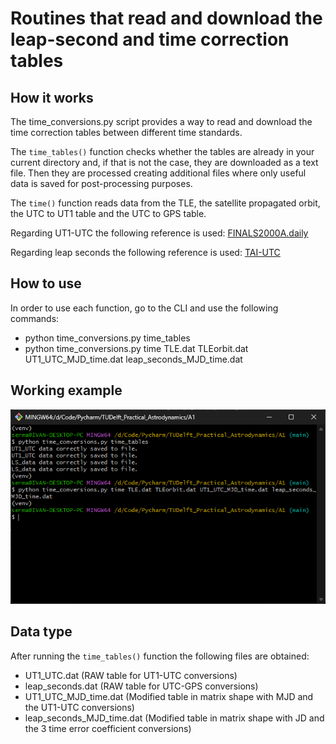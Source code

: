 # Routines that read and download the leap-second and time correction tables 

## How it works

The time_conversions.py script provides a way to read and download the time correction tables between different time standards.

The `time_tables()` function checks whether the tables are already in your current directory and, if that is not the case, they are downloaded as a text file. Then they are processed creating additional files where only useful data is saved for post-processing purposes.

The `time()` function reads data from the TLE, the satellite propagated orbit, the UTC to UT1 table and the UTC to GPS table.

Regarding UT1-UTC the following reference is used: [FINALS2000A.daily](https://maia.usno.navy.mil/ser7/finals2000A.daily)

Regarding leap seconds the following reference is used: [TAI-UTC](https://maia.usno.navy.mil/ser7/tai-utc.dat)

## How to use

In order to use each function, go to the CLI and use the following commands:

* python time_conversions.py time_tables
* python time_conversions.py time TLE.dat TLEorbit.dat UT1_UTC_MJD_time.dat leap_seconds_MJD_time.dat

## Working example

![Example CLI](Example_CLI.png)


## Data type

After running the `time_tables()` function the following files are obtained:
* UT1_UTC.dat (RAW table for UT1-UTC conversions)
* leap_seconds.dat (RAW table for UTC-GPS conversions)
* UT1_UTC_MJD_time.dat (Modified table in matrix shape with MJD and the UT1-UTC conversions)
* leap_seconds_MJD_time.dat (Modified table in matrix shape with JD and the 3 time error coefficient conversions)

